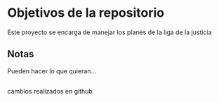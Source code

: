 # Objetivos de la repositorio

Este proyecto se encarga de manejar los planes de la liga de la justicia


## Notas
Pueden hacer lo que quieran...


## 
cambios realizados en github
